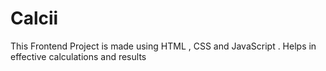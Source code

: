 # Calcii
This  Frontend Project is made using HTML , CSS and JavaScript . Helps in effective calculations and results 
